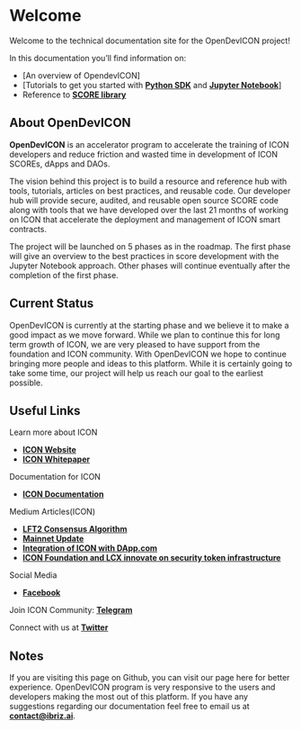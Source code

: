 # Welcome
Welcome to the technical documentation site for the OpenDevICON project!

In this documentation you’ll find information on:

- [An overview of OpendevICON]
- [Tutorials to get you started with [**Python SDK**](docs/docs/prerequisites.md) and [**Jupyter Notebook**](docs/scoreInteraction.md)]
- Reference to [**SCORE library**](docs/deck.md)

## About OpenDevICON
**OpenDevICON** is an accelerator program to accelerate the training of ICON developers and reduce friction and wasted time in development of ICON SCOREs, dApps and DAOs.

The vision behind this project is to build a resource and reference hub with tools, tutorials, articles on best practices, and reusable code. Our developer hub will provide secure, audited, and reusable open source SCORE code along with tools that we have developed over the last 21 months of working on ICON that accelerate the deployment and management of ICON smart contracts.

The project will be launched on 5 phases as in the roadmap. The first phase will give an overview to the best practices in score development with the Jupyter Notebook approach. Other phases will continue eventually after the completion of the first phase.

## Current Status
OpenDevICON is currently at the starting phase and we believe it to make a good impact as we move forward. While we plan to continue this for long term growth of ICON, we are very pleased to have support from the foundation and ICON community. With OpenDevICON we hope to continue bringing more people and ideas to this platform. While it is certainly going to take some time, our project will help us reach our goal to the earliest possible. 


## Useful Links
Learn more about ICON
- [**ICON Website**](https://icon.foundation/?lang=en)
- [**ICON Whitepaper**](https://icon.foundation/resources/whitepaper/ICON_Whitepaper_EN.pdf)

Documentation for ICON
- [**ICON Documentation**](https://www.icondev.io/)

Medium Articles(ICON)
- [**LFT2 Consensus Algorithm**](https://medium.com/helloiconworld/lft2-consensus-algorithm-5ee4322b2fd4)
- [**Mainnet Update**](https://medium.com/helloiconworld/mainnet-update-19bec854c579)
- [**Integration of ICON with DApp.com**](https://medium.com/@helloiconworld/icon-integrates-with-dapp-com-b96f6c4c0c92)
- [**ICON Foundation and LCX innovate on security token infrastructure**](https://medium.com/helloiconworld/icon-foundation-and-lcx-innovate-on-security-token-infrastructure-3ced1f04791c)

Social Media
- [**Facebook**](https://www.facebook.com/Opendevicon-100863181655230/?view_public_for=100863181655230)

Join ICON Community: [**Telegram**](https://t.me/hello_iconworld)

Connect with us at [**Twitter**](http://bit.ly/2Rgj4w8)

## Notes
If you are visiting this page on Github, you can visit our page here for better experience. OpenDevICON program is very responsive to the users and developers making the most out of this platform. If you have any suggestions regarding our documentation feel free to email us at **contact@ibriz.ai**.



